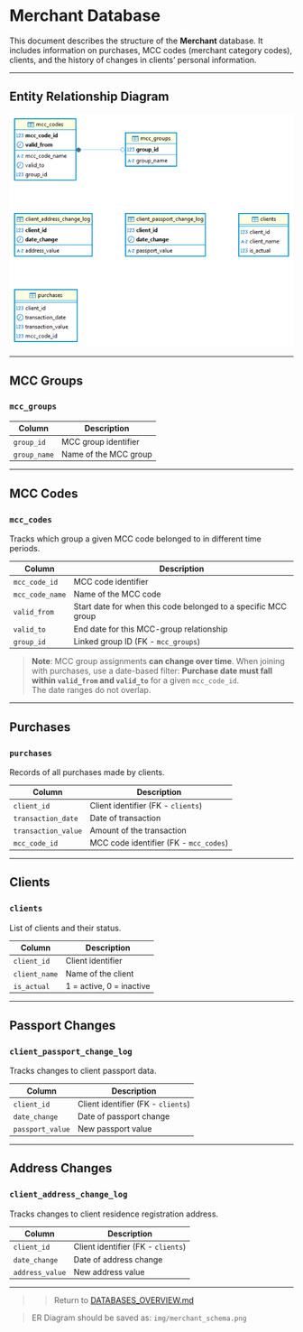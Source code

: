 #  Merchant Database

This document describes the structure of the **Merchant** database. It includes information on purchases, MCC codes (merchant category codes), clients, and the history of changes in clients’ personal information.

---

##  Entity Relationship Diagram

![Merchant ER Diagram](../img/merchant_schema.png)

---

##  MCC Groups

### `mcc_groups`

| Column      | Description                     |
|-------------|---------------------------------|
| `group_id`  | MCC group identifier            |
| `group_name`| Name of the MCC group           |

---

##  MCC Codes

### `mcc_codes`

Tracks which group a given MCC code belonged to in different time periods.

| Column         | Description                                                             |
|----------------|-------------------------------------------------------------------------|
| `mcc_code_id`  | MCC code identifier                                                     |
| `mcc_code_name`| Name of the MCC code                                                    |
| `valid_from`   | Start date for when this code belonged to a specific MCC group          |
| `valid_to`     | End date for this MCC-group relationship                                |
| `group_id`     | Linked group ID (FK - `mcc_groups`)                                     |

>  **Note**: MCC group assignments **can change over time**. When joining with purchases, use a date-based filter: 
> **Purchase date must fall within `valid_from` and `valid_to`** for a given `mcc_code_id`.  
> The date ranges do not overlap.

---

##  Purchases

### `purchases`

Records of all purchases made by clients.

| Column            | Description                                  |
|-------------------|----------------------------------------------|
| `client_id`       | Client identifier (FK - `clients`)           |
| `transaction_date`| Date of transaction                          |
| `transaction_value`| Amount of the transaction                   |
| `mcc_code_id`     | MCC code identifier (FK - `mcc_codes`)       |

---

##  Clients

### `clients`

List of clients and their status.

| Column       | Description                          |
|--------------|--------------------------------------|
| `client_id`  | Client identifier                    |
| `client_name`| Name of the client                   |
| `is_actual`  | 1 = active, 0 = inactive             |

---

##  Passport Changes

### `client_passport_change_log`

Tracks changes to client passport data.

| Column           | Description                                  |
|------------------|----------------------------------------------|
| `client_id`      | Client identifier (FK - `clients`)           |
| `date_change`    | Date of passport change                      |
| `passport_value` | New passport value                           |

---

##  Address Changes

### `client_address_change_log`

Tracks changes to client residence registration address.

| Column           | Description                                  |
|------------------|----------------------------------------------|
| `client_id`      | Client identifier (FK - `clients`)           |
| `date_change`    | Date of address change                       |
| `address_value`  | New address value                            |

---

>>  Return to [DATABASES_OVERVIEW.md](../DATABASES_OVERVIEW.md)

>  ER Diagram should be saved as: `img/merchant_schema.png`